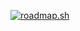 <a href="https://roadmap.sh"><img src="https://roadmap.sh/card/tall/65f39643b980012687675fd9?variant=dark" alt="roadmap.sh"/></a>
